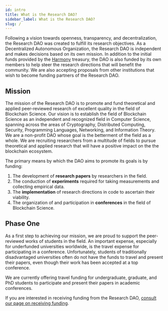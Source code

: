 ```yaml
---
id: intro
title: What is the Research DAO?
sidebar_label: What is the Research DAO?
slug: /
---
```


Following a vision towards openness, transparency, and decentralization, the Research DAO was created to fulfill its research objectives. As a Decentralized Autonomous Organization, the Research DAO is independent and makes decisions based on its own mission. In addition to the initial funds provided by the [Harmony](https://harmony.one) treasury, the DAO is also funded by its own members to help steer the research directions that will benefit the community. We are also accepting proposals from other institutions that wish to become funding partners of the Research DAO.

## Mission

The mission of the Research DAO is to promote and fund theoretical and applied peer-reviewed research of excellent quality in the field of Blockchain Science. Our vision is to establish the field of Blockchain Science as an independent and recognized field in Computer Science, spanning across the areas of Cryptography, Distributed Computing, Security, Programming Languages, Networking, and Information Theory. We are a non-profit DAO whose goal is the betterment of the field as a whole. We are recruiting researchers from a multitude of fields to pursue theoretical and applied research that will have a positive impact on the the blockchain ecosystem.

The primary means by which the DAO aims to promote its goals is by funding:
1. The development of **research papers** by researchers in the field.
1. The conduction of **experiments** required for taking measurements and collecting empirical data.
1. The **implementation** of research directions in code to ascertain their viability.
1. The organization of and participation in **conferences** in the field of Blockchain Science.

## Phase One

As a first step to achieving our mission, we are proud to support the peer-reviewed works of students in the field. An important expense, especially for underfunded universities worldwide, is the travel expense for participating in a conference. Unfortunately, students of traditionally disadvantaged universities often do not have the funds to travel and present their papers, even though their work has been accepted at a top conference.

We are currently offering travel funding for undergraduate, graduate, and PhD students to participate and present their papers in academic conferences.

If you are interested in receiving funding from the Research DAO, [consult our page on receiving funding](/eligibility).

